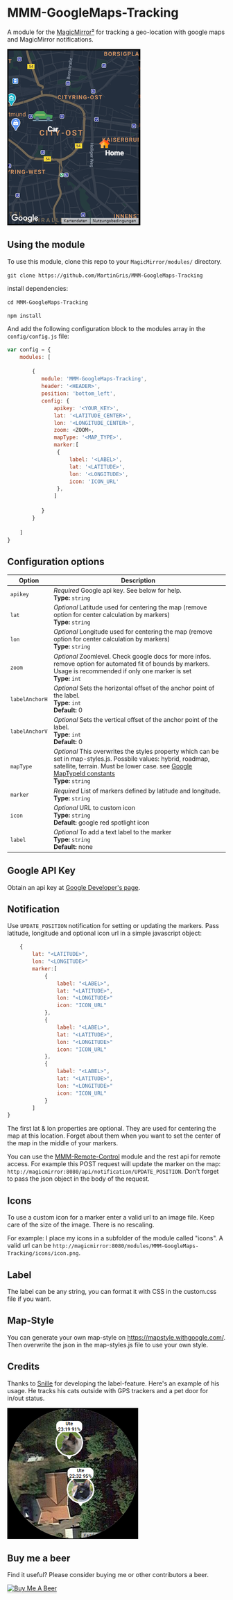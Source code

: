 # MMM-GoogleMaps-Tracking


A module for the [MagicMirror²](https://github.com/MichMich/MagicMirror/) for tracking a geo-location with google maps and MagicMirror notifications.

![Alt text](/examples/screenshot.png "Example Screenshot of MMM-GoogleMaps-Tracking")

## Using the module

To use this module, clone this repo to your `MagicMirror/modules/` directory.

`git clone https://github.com/MartinGris/MMM-GoogleMaps-Tracking`

install dependencies:

`cd MMM-GoogleMaps-Tracking`

`npm install`

And add the following configuration block to the modules array in the `config/config.js` file:
```js
var config = {
    modules: [

        {
		   module: 'MMM-GoogleMaps-Tracking',
		   header: '<HEADER>',
		   position: 'bottom_left',
		   config: {
			   apikey: '<YOUR_KEY>',
			   lat: '<LATITUDE_CENTER>',
			   lon: '<LONGITUDE_CENTER>',
			   zoom: <ZOOM>,
			   mapType: '<MAP_TYPE>',
   			   marker:[
				{
					label: '<LABEL>',
					lat: '<LATITUDE>',
					lon: '<LONGITUDE>',
					icon: 'ICON_URL'
				},
			   ]
			   
		   }
		}

    ]
}
```

## Configuration options

| Option               | Description
|--------------------- |-----------
| `apikey`                | *Required* Google api key. See below for help. <br>**Type:** `string`
| `lat`  			   | *Optional* Latitude used for centering the map (remove option for center calculation by markers)  <br>**Type:** `string` 
| `lon`  			   | *Optional* Longitude used for centering the map (remove option for center calculation by markers)  <br>**Type:** `string`
| `zoom`  			   | *Optional* Zoomlevel. Check google docs for more infos. remove option for automated fit of bounds by markers. Usage is recommended if only one marker is set <br>**Type:** `int`
| `labelAnchorH`  		   | *Optional* Sets the horizontal offset of the anchor point of the label.<br>**Type:** `int`<br>**Default:** 0
| `labelAnchorV`  		   | *Optional* Sets the vertical offset of the anchor point of the label.<br>**Type:** `int`<br>**Default:** 0
| `mapType`  		   | *Optional* This overwrites the styles property which can be set in map-styles.js. Possbile values: hybrid, roadmap, satellite, terrain. Must be lower case. see [Google MapTypeId constants](https://developers.google.com/maps/documentation/javascript/reference/map#MapTypeId)<br>**Type:** `string`
| `marker`  		   | *Required* List of markers defined by latitude and longitude. <br>**Type:** `string`
| `icon`  			   | *Optional* URL to custom icon  <br>**Type:** `string` <br>**Default:** google red spotlight icon
| `label`  			   | *Optional* To add a text label to the marker<br>**Type:** `string` <br>**Default:** none


## Google API Key

Obtain an api key at [Google Developer's page](https://developers.google.com/maps/documentation/javascript/).

## Notification
Use `UPDATE_POSITION` notification for setting or updating the markers. Pass latitude, longitude and optional icon url in a simple javascript object:
```js
	{
		lat: "<LATITUDE>",
		lon: "<LONGITUDE>"
		marker:[
			{        
				label: "<LABEL>",
				lat: "<LATITUDE>",
				lon: "<LONGITUDE>"
				icon: "ICON_URL"
			},
			{        
				label: "<LABEL>",
				lat: "<LATITUDE>",
				lon: "<LONGITUDE>"
				icon: "ICON_URL"
			},
			{        
				label: "<LABEL>",
				lat: "<LATITUDE>",
				lon: "<LONGITUDE>"
				icon: "ICON_URL"
			}
		]
}
```

The first lat & lon properties are optional. They are used for centering the map at this location. Forget about them when you want to set the center of the map in the middle of your markers.

You can use the [MMM-Remote-Control](https://github.com/Jopyth/MMM-Remote-Control) module and the rest api for remote access. For example this POST request will update the marker on the map: `http://magicmirror:8080/api/notification/UPDATE_POSITION`. Don't forget to pass the json object in the body of the request.

## Icons
To use a custom icon for a marker enter a valid url to an image file. Keep care of the size of the image. There is no rescaling.

For example: I place my icons in a subfolder of the module called "icons". A valid url can be `http://magicmirror:8080/modules/MMM-GoogleMaps-Tracking/icons/icon.png`.

## Label
The label can be any string, you can format it with CSS in the custom.css file if you want.

## Map-Style

You can generate your own map-style on https://mapstyle.withgoogle.com/. Then overwrite the json in the map-styles.js file to use your own style.

## Credits
Thanks to [Snille](https://github.com/Snille) for developing the label-feature. Here's an example of his usage. He tracks his cats outside with GPS trackers and a pet door for in/out status.

![Alt text](/examples/screenshotSnille.png "Example Screenshot of MMM-GoogleMaps-Tracking by Snille")

## Buy me a beer
Find it useful? Please consider buying me or other contributors a beer.

<a href="https://www.buymeacoffee.com/MartinGrisard" target="_blank"><img src="https://www.buymeacoffee.com/assets/img/custom_images/orange_img.png" alt="Buy Me A Beer" style="height: 41px !important;width: 174px !important;box-shadow: 0px 3px 2px 0px rgba(190, 190, 190, 0.5) !important;-webkit-box-shadow: 0px 3px 2px 0px rgba(190, 190, 190, 0.5) !important;" ></a>

